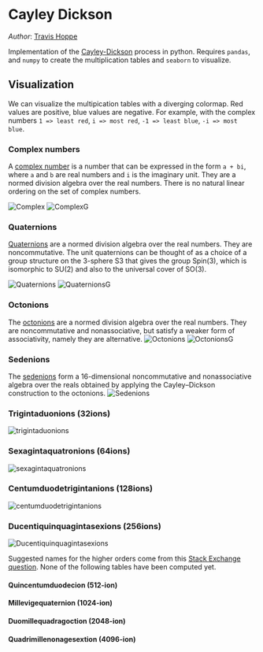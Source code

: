 # Cayley Dickson
*Author*: [Travis Hoppe](http://thoppe.github.io/)

Implementation of the [Cayley-Dickson](http://en.wikipedia.org/wiki/Cayley%E2%80%93Dickson_construction) process in python. Requires `pandas`, and `numpy` to create the multiplication tables and `seaborn` to visualize. 

## Visualization
We can visualize the multipication tables with a diverging colormap. Red values are positive, blue values are negative. For example, with the complex numbers `1 => least red`, `i => most red`, `-1 => least blue`, `-i => most blue`.

### Complex numbers
A [complex number](http://en.wikipedia.org/wiki/Complex_number) is a number that can be expressed in the form `a + bi`, where `a` and `b` are real numbers and `i` is the imaginary unit. They are a normed division algebra over the real numbers. There is no natural linear ordering on the set of complex numbers.

![Complex](figures/K1.png)
![ComplexG](figures/g1.svg)

### Quaternions
[Quaternions](http://en.wikipedia.org/wiki/Quaternion) are a normed division algebra over the real numbers. They are noncommutative. The unit quaternions can be thought of as a choice of a group structure on the 3-sphere S3 that gives the group Spin(3), which is isomorphic to SU(2) and also to the universal cover of SO(3).

![Quaternions](figures/K2.png)
![QuaternionsG](figures/g2.svg)

### Octonions
The [octonions](http://en.wikipedia.org/wiki/Octonion) are a normed division algebra over the real numbers. They are noncommutative and nonassociative, but satisfy a weaker form of associativity, namely they are alternative.
![Octonions](figures/K3.png)
![OctonionsG](figures/g3.svg)

### Sedenions
The [sedenions](http://en.wikipedia.org/wiki/Sedenion) form a 16-dimensional noncommutative and nonassociative algebra over the reals obtained by applying the Cayley–Dickson construction to the octonions.
![Sedenions](figures/K4.png)

### Trigintaduonions (32ions)
![trigintaduonions](figures/K5.png)

### Sexagintaquatronions (64ions)
![sexagintaquatronions](figures/K6.png)

### Centumduodetrigintanions (128ions)
![centumduodetrigintanions](figures/K7.png)

### Ducentiquinquagintasexions (256ions)
![Ducentiquinquagintasexions](figures/K8.png)

Suggested names for the higher orders come from this [Stack Exchange question](http://english.stackexchange.com/q/234607/17096). None of the following tables have been computed yet.

#### Quincentumduodecion (512-ion)
#### Millevigequaternion (1024-ion)
#### Duomillequadragoction (2048-ion)
#### Quadrimillenonagesextion (4096-ion)








